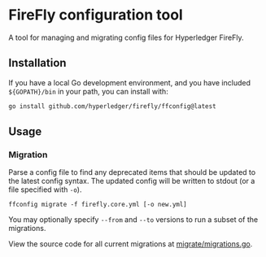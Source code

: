 # FireFly configuration tool

A tool for managing and migrating config files for Hyperledger FireFly.

## Installation

If you have a local Go development environment, and you have included `${GOPATH}/bin` in your path, you can install with:

```sh
go install github.com/hyperledger/firefly/ffconfig@latest
```

## Usage

### Migration

Parse a config file to find any deprecated items that should be updated to the latest config syntax.
The updated config will be written to stdout (or a file specified with `-o`).
```
ffconfig migrate -f firefly.core.yml [-o new.yml]
```

You may optionally specify `--from` and `--to` versions to run a subset of the migrations.

View the source code for all current migrations at [migrate/migrations.go](migrate/migrations.go).
